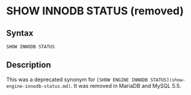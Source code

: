 
# SHOW INNODB STATUS (removed)

## Syntax


```
SHOW INNODB STATUS
```

## Description


This was a deprecated synonym for 
 `[SHOW ENGINE INNODB STATUS](show-engine-innodb-status.md)`. It was removed in MariaDB and MySQL 5.5.

